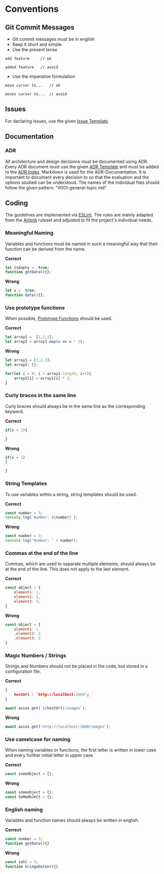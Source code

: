 # Conventions

## Git Commit Messages

- Git commit messages must be in english
- Keep it short and simple
- Use the present tense
```
add feature     // ok

added feature   // avoid
```
- Use the imperative formulation
```
move cursor to...   // ok

moves cursor to...  // avoid
```

## Issues
For declaring issues, use the given [Issue Template](https://github.com/BenPag/cranach/blob/master/docs/issue_template.md).

## Documentation

### ADR

All architecture and design decisions must be documented using ADR. 
Every ADR document must use the given [ADR Template](https://github.com/BenPag/cranach/blob/master/docs/adr/template.md) and must be added to the [ADR Index](https://github.com/BenPag/cranach/blob/master/docs/adr/index.md).
Markdown is used for the ADR-Documentation. It is important to document every decision to so that the evaluation and the options studied can be understood.
The names of the individual files should follow the given pattern: "0001-general-topic.md"


## Coding

The guidelines are implemented via [ESLint](https://eslint.org/). The rules are mainly adapted from the [Airbnb](https://github.com/airbnb/javascript/tree/master/packages/eslint-config-airbnb) ruleset and adjusted to fit the project's individual needs.

###  Meaningful Naming 
Variables and functions must be named in such a meaningful way that their function can be derived from the name.

**Correct**
```javascript
let isEmpty =  true;
function getData(){};
```
**Wrong**
```javascript
let x =  true;
function data(){};
```

### Use prototype functions
When possible, [Prototype Functions](https://developer.mozilla.org/de/docs/Web/JavaScript/Reference/Global_Objects/Array/Prototypen) should be used.

**Correct**
```javascript
let array1 =  [1,2,3];
let array2 = array1.map(x => x * 2);
```
**Wrong**
```javascript
let array1 = [1,2,3];
let array2: [];

for(let i = 0; i < array1.length; i++){
    array2[i] = array1[i] * 2;
}
```

### Curly braces in the same line

Curly braces should always be in the same line as the corresponding keyword.

**Correct**
```javascript
if(x < 1){

}
```
**Wrong**
```javascript
if(x < 1)
{

}
```

### String Templates
To use variables within a string, string templates should be used.

**Correct**
```javascript
const number = 3;
console.log(`Number: ${number}`);
```
**Wrong**
```javascript
const number = 3;
console.log('Number: ' + number);
```

### Commas at the end of the line

Commas, which are used to separate multiple elements, should always be at the end of the line. This does not apply to the last element.

**Correct**
```javascript
const object = {
    element1: 1,
    element2: 2,
    element3: 3,
}
```
**Wrong**
```javascript
const object = {
    element1: 1
    ,element2: 2
    ,element3: 3
}
```
### Magic Numbers / Strings

Strings and Numbers should not be placed in the code, but stored in a configuration file.

**Correct**
```json
{
    hostUrl : 'http://localhost:3000';
}
```

```javascript
await axios.get(`${hostUrl}/images`);
```
**Wrong**
```javascript
await axios.get('http://localhost:3000/images');
```

### Use camelcase for naming

When naming variables or functions, the first letter is written in lower case and every further initial letter in upper case. 

**Correct**
```javascript
const someObject = {};
```
**Wrong**
```javascript
const someobject = {};
const SoMeObJeCt = {};
```

### English naming

Variables and function names should always be written in english. 

**Correct**
```javascript
const number = 3;
function getData(){}
```
**Wrong**
```javascript
const zahl = 3;
function kriegeDaten(){}
```

